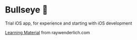 # Bullseye 🎯
Trial iOS app, for experience and starting with iOS development

[Learning Material](https://www.raywenderlich.com/28797163-your-first-ios-swiftui-app-an-app-from-scratch) from raywenderlich.com
